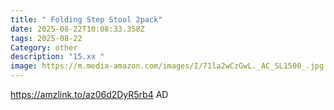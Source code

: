 ```yaml
---
title: " Folding Step Stool 2pack"
date: 2025-08-22T10:08:33.358Z
tags: 2025-08-22
Category: other
description: "15.xx "
image: https://m.media-amazon.com/images/I/71la2wCzGwL._AC_SL1500_.jpg
---
```

https://amzlink.to/az06d2DyR5rb4
AD